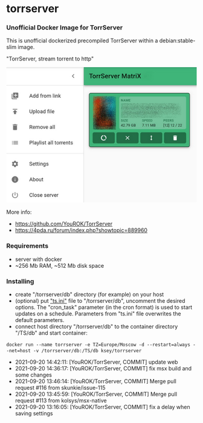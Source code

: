 # torrserver
### Unofficial Docker Image for TorrServer

This is unofficial dockerized precompiled TorrServer within a debian:stable-slim image.

"TorrServer, stream torrent to http"

![TorrServer](https://raw.githubusercontent.com/MrKsey/torrserver/master/ts.jpg)

More info:
- https://github.com/YouROK/TorrServer
- https://4pda.ru/forum/index.php?showtopic=889960

### Requirements

* server with docker
* ~256 Mb RAM, ~512 Mb disk space 

### Installing

- сreate "/torrserver/db" directory (for example) on your host
- (optional) put ["ts.ini"](https://raw.githubusercontent.com/MrKsey/torrserver/master/ts.ini) file to "/torrserver/db", uncomment the desired options. The "cron_task" parameter (in the cron format) is used to start updates on a schedule. Parameters from "ts.ini" file overwrites the default parameters.
- connect host directory "/torrserver/db" to the container directory "/TS/db" and start container:
```
docker run --name torrserver -e TZ=Europe/Moscow -d --restart=always --net=host -v /torrserver/db:/TS/db ksey/torrserver
```



























* 2021-09-20 14:42:11: [YouROK/TorrServer, COMMIT] update web
* 2021-09-20 14:36:17: [YouROK/TorrServer, COMMIT] fix msx build and some changes
* 2021-09-20 13:46:14: [YouROK/TorrServer, COMMIT] Merge pull request #116 from skunkie/issue-115
* 2021-09-20 13:45:59: [YouROK/TorrServer, COMMIT] Merge pull request #113 from kolsys/msx-native
* 2021-09-20 13:16:05: [YouROK/TorrServer, COMMIT] fix a delay when saving settings
